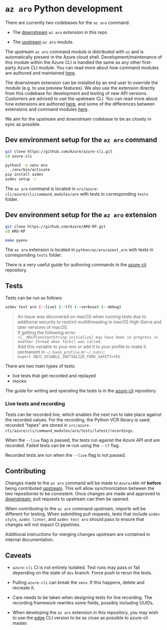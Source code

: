 # `az aro` Python development

There are currently two codebases for the `az aro` command:

* The [downstream](https://github.com/Azure/ARO-RP/tree/master/python/az/aro) `az
  aro` extension in this repo

* The
  [upstream](https://github.com/Azure/azure-cli/tree/dev/src/azure-cli/azure/cli/command_modules/aro)
  `az aro` module.

The upstream `az aro` command module is distributed with `az` and is
automatically present in the Azure cloud shell. Development/maintenance of this
module within the Azure CLI is handled the same as any other first-party Azure
CLI module. You can read more about how command modules are authored and
maintained [here](https://github.com/Azure/azure-cli/tree/dev/doc/authoring_command_modules).

The downstream extension can be installed by an end user to override the module
(e.g. to use preview features).  We also use the extension directly from this
codebase for development and testing of new API versions.  Customers are
advised to use the upstream CLI. You can read more about how extensions are
authored [here](https://github.com/Azure/azure-cli/blob/dev/doc/extensions/authoring.md),
and some of the differences between extensions and command modules
[here](https://github.com/Azure/azure-cli/blob/dev/doc/extensions/faq.md).


We aim for the upstream and downstream codebase to be as closely in sync as
possible.


## Dev environment setup for the `az aro` command

```bash
git clone https://github.com/Azure/azure-cli.git
cd azure-cli

python3 -m venv env
. ./env/bin/activate
pip install azdev
azdev setup -c
```

The `az aro` command is located in `src/azure-cli/azure/cli/command_modules/aro`
with tests in corresponding `tests` folder.


## Dev environment setup for the `az aro` extension

```bash
git clone https://github.com/Azure/ARO-RP.git
cd ARO-RP

make pyenv
```

The `az aro` extension is located in `python/az/aro/azext_aro` with tests in
corresponding `tests` folder.

There is a very useful guide for authoring commands in the
[azure-cli](https://github.com/Azure/azure-cli/tree/dev/doc/authoring_command_modules)
repository.


## Tests

Tests can be run as follows:

```bash
azdev test aro (--live) (--lf) (--verbose) (--debug)
```

> An issue was discovered on macOS when running tests due to additional security to restrict multithreading in macOS High Sierra and later versions of macOS. \
If getting the following error:\
`+[__NSCFConstantString initialize] may have been in progress in another thread when fork() was called.`\
Add this variable to your env or add it to your profile to make it permanent in `~/.bash_profile` or `~/.zshrc`:\
`export OBJC_DISABLE_INITIALIZE_FORK_SAFETY=YES`


There are two main types of tests:

* live tests that get recorded and replayed
* mocks

The guide for writing and operating the tests is in the
[azure-cli](https://github.com/Azure/azure-cli/blob/dev/doc/authoring_tests.md)
repository.


### Live tests and recording

Tests can be recorded live, which enables the next run to take place against the
recorded values.  For the recording, the Python VCR library is used; recorded
"tapes" are stored in
`src/azure-cli/azure/cli/command_modules/aro/tests/latest/recordings`.

When the `--live` flag is passed, the tests run against the Azure API and are
recorded.  Failed tests can be re-run using the `--lf` flag.

Recorded tests are run when the `--live` flag is not passed.

## Contributing

Changes made to the `az aro` command will be made to `Azure/ARO-RP` **before**
being contributed
[upstream](https://github.com/Azure/azure-cli/tree/dev/src/azure-cli/azure/cli/command_modules/aro).
This will allow synchronization between the two repositories to be consistent.
Once changes are made and approved to
[downstream](https://github.com/Azure/ARO-RP/tree/master/python/az/aro), pull
requests to upstream can then be opened.

When contributing to the `az aro` command upstream, imports will be different
for testing. When submitting pull requests, tests that include `azdev style`,
`azdev linter`, and `azdev test aro` should pass to ensure that changes will not
impact CI pipelines.

Additional instructions for merging changes upstream are contained in internal
documentation.

## Caveats

* `azure-cli` CI is not entirely isolated.  Test runs may pass or fail depending
  on the state of `dev` branch.  Force push to rerun the tests.

* Pulling `azure-cli` can break the `venv`.  If this happens, delete and
  recreate it.

* Care needs to be taken when designing tests for live recording.  The recording
  framework rewrites some fields, possibly including UUIDs.

* When developing the `az aro` extension in this repository, you may wish to use
  the [edge](https://github.com/Azure/azure-cli#edge-builds) CLI version to be
  as close as possible to azure-cli master.
